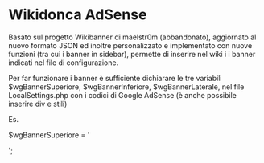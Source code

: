 Wikidonca AdSense
==========
Basato sul progetto Wikibanner di maelstr0m (abbandonato), aggiornato al nuovo formato JSON ed inoltre personalizzato e implementato con nuove funzioni (tra cui i banner in sidebar), permette di inserire nel wiki i i banner indicati nel file di configurazione.

Per far funzionare i banner è sufficiente dichiarare le tre variabili $wgBannerSuperiore, $wgBannerInferiore, $wgBannerLaterale, nel file LocalSettings.php con i codici di Google AdSense (è anche possibile inserire div e stili)

Es.

$wgBannerSuperiore = '<div style="text-align:center; margin:10px 0px;"><script src="//pagead2.googlesyndication.com/pagead/js/adsbygoogle.js"></script><ins class="adsbygoogle" style="display:block" data-full-width-responsive="true" data-ad-client="ca-pub-XXXXXXXXXXXXXXXX" data-ad-slot="XXXXXXXXXX" data-ad-format="auto"></ins><script>(adsbygoogle = window.adsbygoogle || []).push({});</script></div>';
